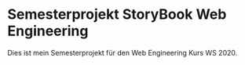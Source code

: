 # Semesterprojekt StoryBook Web Engineering

Dies ist mein Semesterprojekt für den Web Engineering Kurs WS 2020.
